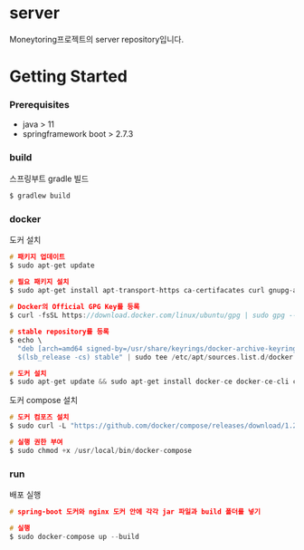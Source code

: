 # server
Moneytoring프로젝트의 server repository입니다. </br>
# Getting Started
### Prerequisites
- java > 11
- springframework boot > 2.7.3
### build
스프링부트 gradle 빌드
```c
$ gradlew build
```

### docker
도커 설치
```c
# 패키지 업데이트
$ sudo apt-get update

# 필요 패키지 설치
$ sudo apt-get install apt-transport-https ca-certifacates curl gnupg-agent software-properties-commo
    
# Docker의 Official GPG Key를 등록
$ curl -fsSL https://download.docker.com/linux/ubuntu/gpg | sudo gpg --dearmor -o /usr/share/keyrings/docker-archive-keyring.gpg

# stable repository를 등록
$ echo \
  "deb [arch=amd64 signed-by=/usr/share/keyrings/docker-archive-keyring.gpg] https://download.docker.com/linux/ubuntu \
  $(lsb_release -cs) stable" | sudo tee /etc/apt/sources.list.d/docker.list > /dev/null

# 도커 설치
$ sudo apt-get update && sudo apt-get install docker-ce docker-ce-cli containerd.io
```

도커 compose 설치
```c
# 도커 컴포즈 설치
$ sudo curl -L "https://github.com/docker/compose/releases/download/1.29.2/docker-compose-$(uname -s)-$(uname -m)" -o /usr/local/bin/docker-compose

# 실행 권한 부여
$ sudo chmod +x /usr/local/bin/docker-compose
```

### run
배포 실행
```c
# spring-boot 도커와 nginx 도커 안에 각각 jar 파일과 build 폴더를 넣기

# 실행
$ sudo docker-compose up --build
```
